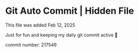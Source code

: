 # Git Auto Commit | Hidden File

This file was added Feb 12, 2025

Just for fun and keeping my daily git commit active 🤪

commit number: 217549
